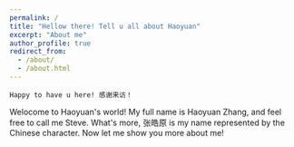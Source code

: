 ```yaml
---
permalink: /
title: "Hellow there! Tell u all about Haoyuan"
excerpt: "About me"
author_profile: true
redirect_from: 
  - /about/
  - /about.html
---
```


`Happy to have u here! 感谢来访！`

Welocome to Haoyuan's world! My full name is Haoyuan Zhang, and feel free to call me Steve. What's more, 张皓原 is my name represented by the Chinese character. Now let me show you more about me!
